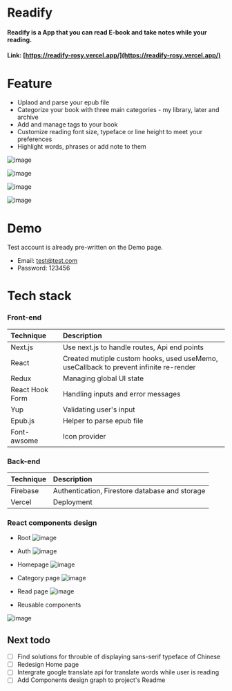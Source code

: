 # Readify

#### Readify is a App that you can read E-book and take notes while your reading.
#### Link: [https://readify-rosy.vercel.app/](https://readify-rosy.vercel.app/)

# Feature
* Uplaod and parse your epub file
* Categorize your book with three main categories - my library, later and archive
* Add and manage tags to your book
* Customize reading font size, typeface or line height to meet your preferences
* Highlight words, phrases or add note to them
  
![image](https://github.com/Katlyn880815/Readify/blob/develop/public/image/demo-add-tag.gif)

![image](https://github.com/Katlyn880815/Readify/blob/develop/public/image/demo-highlight.gif)

![image](https://github.com/Katlyn880815/Readify/blob/develop/public/image/demo-custom-font.gif)

![image](https://github.com/Katlyn880815/Readify/blob/develop/public/image/demo-typeface.gif)

# Demo
Test account is already pre-written on the Demo page.

* Email: test@test.com
* Password: 123456

# Tech stack

### Front-end

| Technique | Description |
| :-- | :-- |
| Next.js  | Use next.js to handle routes, Api end points  |
| React | Created mutiple custom hooks, used useMemo, useCallback to prevent infinite re-render |
| Redux | Managing global UI state |
| React Hook Form | Handling inputs and error messages  |
| Yup | Validating user's input |
| Epub.js | Helper to parse epub file |
| Font-awsome | Icon provider |

### Back-end

| Technique | Description |
| :-- | :-- |
| Firebase  | Authentication, Firestore database and storage   |
| Vercel | Deployment |

### React components design

* Root
![image](https://github.com/Katlyn880815/Readify/blob/develop/public/image/App.png)

* Auth
![image](https://github.com/Katlyn880815/Readify/blob/develop/public/image/auth%20components.png)

* Homepage
![image](https://github.com/Katlyn880815/Readify/blob/develop/public/image/homepage.png)

* Category page
![image](https://github.com/Katlyn880815/Readify/blob/develop/public/image/category%20components.png)

* Read page
![image](https://github.com/Katlyn880815/Readify/blob/develop/public/image/read%20Components.png)

* Reusable components

![image](https://github.com/Katlyn880815/Readify/blob/develop/public/image/reusable%20components.png)



## Next todo
- [ ] Find solutions for throuble of displaying sans-serif typeface of Chinese
- [ ] Redesign Home page
- [ ] Intergrate google translate api for translate words while user is reading
- [ ] Add Components design graph to project's Readme
